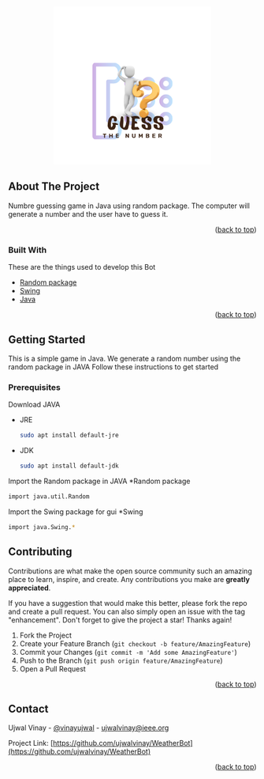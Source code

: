 <!-- PROJECT LOGO -->
<br />
<div align="center">
  <a >
    <img src="https://github.com/ujwalvinay/Number-Guessing-Game/blob/media/Guess.png" alt="Logo" width="320" height="320">
  </a>
</div>

<!-- ABOUT THE PROJECT -->
## About The Project



Numbre guessing game in Java using random package. 
The computer will generate a number and the user have to guess it.



<p align="right">(<a href="#top">back to top</a>)</p>

### Built With
These are the things used to develop this Bot

* [Random package](https://docs.oracle.com/javase/8/docs/api/java/util/Random.html)
* [Swing](https://docs.oracle.com/javase/tutorial/uiswing/)
* [Java](https://www.java.com/en/)
<p align="right">(<a href="#top">back to top</a>)</p>


## Getting Started

This is a simple game in Java. We generate a random number using the random package in JAVA
Follow these instructions to get started
### Prerequisites

Download JAVA
* JRE
  ```sh
  sudo apt install default-jre
  ```
* JDK
  ```sh
  sudo apt install default-jdk
  ```
Import the Random package in JAVA
  *Random package
  ```sh
  import java.util.Random
  ```
Import the Swing package for gui
  *Swing
  ```sh
  import java.Swing.*
  ```


## Contributing

Contributions are what make the open source community such an amazing place to learn, inspire, and create. Any contributions you make are **greatly appreciated**.

If you have a suggestion that would make this better, please fork the repo and create a pull request. You can also simply open an issue with the tag "enhancement".
Don't forget to give the project a star! Thanks again!

1. Fork the Project
2. Create your Feature Branch (`git checkout -b feature/AmazingFeature`)
3. Commit your Changes (`git commit -m 'Add some AmazingFeature'`)
4. Push to the Branch (`git push origin feature/AmazingFeature`)
5. Open a Pull Request

<p align="right">(<a href="#top">back to top</a>)</p>


## Contact

Ujwal Vinay - [@vinayujwal](https://twitter.com/vinayujwal) - ujwalvinay@ieee.org

Project Link: [https://github.com/ujwalvinay/WeatherBot](https://github.com/ujwalvinay/WeatherBot)

<p align="right">(<a href="#top">back to top</a>)</p>
